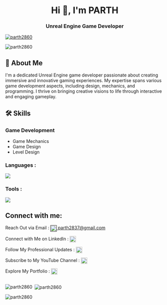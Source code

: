 <!--
**parth2860/parth2860** is a ✨ _special_ ✨ repository because its `README.md` (this file) appears on your GitHub profile.

Here are some ideas to get you started:

- 🔭 I’m currently working on ...
- 🌱 I’m currently learning ...
- 👯 I’m looking to collaborate on ...
- 🤔 I’m looking for help with ...
- 💬 Ask me about ...
- 📫 How to reach me: ...
- 😄 Pronouns: ...
- ⚡ Fun fact: ...
-->
<h1 align="center">Hi 👋, I'm PARTH</h1>
<h3 align="center">Unreal Engine Game Developer</h3>


<p align="left"> <a href="https://github.com/ryo-ma/github-profile-trophy"><img src="https://github-profile-trophy.vercel.app/?username=parth2860" alt="parth2860" /></a> </p>
<p align="left"> <img src="https://komarev.com/ghpvc/?username=parth2860&label=Profile%20views&color=0e75b6&style=flat" alt="parth2860" /> </p>

## 👋 About Me
I'm a dedicated Unreal Engine game developer passionate about creating immersive and innovative gaming experiences. My expertise spans various game development aspects, including design, mechanics, and programming. I thrive on  bringing creative visions to life through interactive and engaging gameplay.

## 🛠️ Skills

### Game Development
- Game Mechanics
- Game Design
- Level Design
<h3 align="left">Languages :</h3>
 <img src="https://skillicons.dev/icons?i=cpp,java,python,c"/>
 
<h3 align="left">Tools :</h3>
  <img src="https://skillicons.dev/icons?i=unreal,visualstudio,blender,git,github,vscode"/>
  
<!--
## 🌟 Featured Projects

### [Project 1: Dynamic World](https://github.com/yourusername/dynamic-world)
![Dynamic World](https://your-image-link.com/project1-image.png)
A dynamic world-building game where players can create and destroy blocks in real-time. Features include:
- Dynamic block spawning and destruction
- Player block interaction detection
- Real-time updates and optimizations

### [Project 2: Adventure Quest](https://github.com/yourusername/adventure-quest)
![Adventure Quest](https://your-image-link.com/project2-image.png)
An adventure game with intricate mechanics and captivating design. Highlights:
- Complex quest systems
- Detailed world-building
- Engaging narrative and gameplay

### [Project 3: Mesh Loader](https://github.com/yourusername/mesh-loader)
![Mesh Loader](https://your-image-link.com/project3-image.png)
A project focused on dynamically loading and managing meshes. Key features:
- Mesh loading every 30 seconds
- Efficient memory management
- Smooth transitions and animations
-->


## Connect with me:
Reach Out via Email :
<a href="" target="blank"><img align="center" src="https://skillicons.dev/icons?i=gmail" alt="" height="20" width="20" /> parth2837@gmail.com </a>

Connect with Me on LinkedIn : 
<a href="https://www.linkedin.com/in/parth-patel-7a7341244/" target="blank"><img align="center" src="https://skillicons.dev/icons?i=linkedin" alt="" height="20" width="20" /></a>

Follow My Professional Updates :
<a href="https://www.linkedin.com/in/arc-arcade-303815294/" target="blank"><img align="center" src="https://skillicons.dev/icons?i=linkedin" alt="" height="20" width="20" /></a>

Subscribe to My YouTube Channel :
<a href="https://www.youtube.com/@UGD-ARC?sub_confirmation=1" target="blank"><img align="center" src="https://raw.githubusercontent.com/rahuldkjain/github-profile-readme-generator/master/src/images/icons/Social/youtube.svg" alt="" height="20" width="20" /></a>

Explore My Portfolio :
<a href="https://arc-arcade.netlify.app/" target="blank"><img align="center" src="https://user-images.githubusercontent.com/25181517/192107854-765620d7-f909-4953-a6da-36e1ef69eea6.png" alt="" height="20" width="20" /></a>

<!--
## 🎨 Design & Art
![Design](https://your-image-link.com/design-image.png)
I also enjoy working on the visual aspects of game development, ensuring that the aesthetics complement the gameplay mechanics.

## 🎮 My Game Development Journey
![Journey](https://your-image-link.com/journey-image.png)
I started my journey as a game developer with a passion for creating worlds and experiences. Over the years, I have honed my skills and worked on various projects that challenged and expanded my abilities.
-->

##
<p><img align="left" src="https://github-readme-stats.vercel.app/api/top-langs?username=parth2860&show_icons=true&locale=en&layout=compact" alt="parth2860" /></p>

<p>&nbsp;<img align="center" src="https://github-readme-stats.vercel.app/api?username=parth2860&show_icons=true&locale=en" alt="parth2860" /></p>

<p><img align="center" src="https://github-readme-streak-stats.herokuapp.com/?user=parth2860&" alt="parth2860" /></p>


